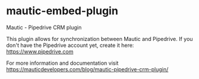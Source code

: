 # mautic-embed-plugin
Mautic - Pipedrive CRM plugin


This plugin allows for synchronization between Mautic and Pipedrive. If you don't have the Pipedrive account yet, create it here: https://www.pipedrive.com

For more information and documentation visit 
https://mauticdevelopers.com/blog/mautic-pipedrive-crm-plugin/
